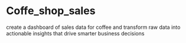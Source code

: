 # Coffe_shop_sales
 create a dashboard of sales data for coffee and  transform raw data into actionable insights that drive smarter business decisions
